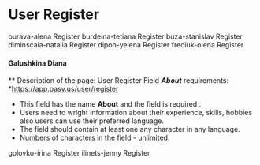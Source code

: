 # User Register

burava-alena	Register
burdeina-tetiana	Register
buza-stanislav	Register
diminscaia-natalia	Register
dipon-yelena	Register
frediuk-olena	Register


####	Galushkina Diana
** Description of the page: User Register Field ***About*** requirements:
*https://app.pasv.us/user/register

* This field has the name **About**  and the field is required .
* Users need to wright information about their  experience, skills, hobbies 
   also users can use their preferred language.
* The field should contain at least one any character in any language.
* Numbers of characters in the field - unlimited.


golovko-irina	Register
ilinets-jenny	Register